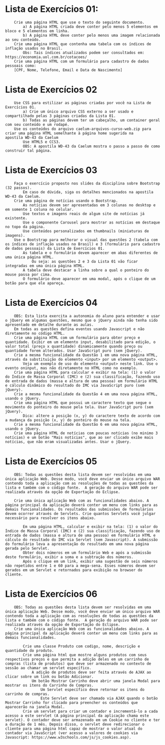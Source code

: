 

#       Lista de Exercícios 01:
        Crie uma página HTML que use o texto do seguinte documento. 
            a) A página HTML criada deve conter pelo menos 5 elementos em bloco e 5 elementos em linha.
            b) A página HTML deve conter pelo menos uma imagem relacionada ao seu conteúdo.
        Crie uma página HTML que contenha uma tabela com os índices de inflação usados no Brasil. 
            Obs: Tais índices atualizados podem ser consultados em: https://economia.uol.com.br/cotacoes/
        Crie uma página HTML com um formulário para cadastro de dados pessoais como: 
        [CPF, Nome, Telefone, Email e Data de Nascimento]


#       Lista de Exercícios 02 
        Use CSS para estilizar as páginas criadas por você na Lista de Exercícios 01.
            a) Crie um único arquivo CSS externo a ser usado e compartilhado pelas 3 páginas criadas da Lista 01.
            b) Todas as páginas devem ter um cabeçalho, um container geral com seu conteúdo e um rodapé.
        Use os conteúdos do arquivo caelum-arquivos-curso-web.zip para criar uma página HTML semelhante à página home sugerida na            apostila WD-43 da Caelum      
            Use HTML5 e CCS3.
            OBS: A apostila WD-43 da Caelum mostra o passo a passo de como construir tal página.
            
#       Lista de Exercícios 03 
        Faça o exercício proposto nos slides da disciplina sobre Bootstrap (32 passos).
            Em caso de dúvida, siga os detalhes mencionados na apostila WD-43 da Caelum.
        Crie uma página de notícias usando o Bootstrap.
            As notícias devem ser apresentadas em 3 colunas no desktop e em somente 1 coluna no celular.
            Use textos e imagens reais de algum site de notícias já existente.
            Use o componente Carousel para mostrar as notícias em destaque no topo da página.
            Use conteúdos personalizados em thumbnails (miniaturas de imagens).
        Use o Bootstrap para melhorar o visual das questões 2 (tabela com os índices de inflação usados no Brasil) e 3 (formulário para cadastro de dados pessoais) da Lista de Exercícios 01.
            As tabela e o formulário devem aparecer em abas diferentes de uma única página HTML. 
                Ou seja: as questões 2 e 3 da Lista 01 vão ficar integradas em uma única página HTML.
            A tabela deve destacar a linha sobre a qual o ponteiro do mouse passa por cima.
            O formulário deve aparecer em uma modal, após o clique de um botão para que ele apareça.
            
#       Lista de Exercícios 04  
        OBS: Esta lista exercita a autonomia do aluno para entender e usar o jQuery em algumas questões, mesmo que o jQuery ainda não tenha sido apresentado em detalhe durante as aulas.
        Em todas as questões defina eventos usando Javascript e não diretamente no código HTML.
        Crie uma página HTML com um formulário para obter preço e quantidade. Exibir em um elemento input, desabilitado para edição, o valor total (preço x quantidade) dinamicamente quando preço ou quantidade forem alterados. Usar JavaScript puro (sem jQuery).
        Crie a mesma funcionalidade da Questão 1 em uma nova página HTML, através da substituição do elemento <input> por um elemento <output>. 
            Veja um exemplo de uso do elemento <output> neste link. Use o evento oninput, mas não diretamente no HTML como no exemplo.  
        Crie uma página HTML para calcular e exibir na tela: (1) o valor do Índice de Massa Corporal (IMC) e (2) sua classificação, fazendo uso de entrada de dados (massa e altura de uma pessoa) em formulário HTML e cálculo dinâmico do resultado do IMC via JavaScript puro (sem jQuery).
        Crie a mesma funcionalidade da Questão 4 em uma nova página HTML, usando o jQuery.
        Crie uma página HTML que possui um caractere texto que segue o movimento do ponteiro do mouse pela tela. Usar JavaScript puro (sem jQuery).
            Dica: altere a posição (x, y) do caractere texto de acordo com a mudança da posição (x, y) do ponteiro do mouse na tela.
        Crie a mesma funcionalidade da Questão 6 em uma nova página HTML, usando o jQuery.
        Crie uma página HTML de notícias com poucas notícias (no minimo 3 notícias) e um botão "Mais notícias", que ao ser clicado exibe mais notícias, que não eram visualizadas antes. Usar o jQuery.

#           Lista de Exercícios 05 

        OBS: Todas as questões desta lista devem ser resolvidas em uma única aplicação Web. Desse modo, você deve enviar um único arquivo WAR contendo toda a aplicação com as resoluções de todas as questões da lista e também com o código fonte.  A geração do arquivo WAR pode ser realizada através da opção de Exportação do Eclipse.

        Crie uma única aplicação Web com as funcionalidades abaixo. A página principal da aplicação deverá conter um menu com links para as demais funcionalidades. Os resultados das submissões de formulários devem ocorrer através de Servlets. Crie quantos Servlets você julgar necessário para resolver os itens abaixo.

            Em uma página HTML, calcular e exibir na tela: (1) o valor do Índice de Massa Corporal (IMC) e (2) sua classificação, fazendo uso de entrada de dados (massa e altura de uma pessoa) em formulário HTML e cálculo do resultado do IMC via Servlet (sem Javascript). A submissão do formulário leva a apresentação do resultado em uma nova página gerada pelo Servlet.
            Obter dois números em um formulário Web e após a submissão deste formulário, exibir a soma e a subtração dos números.
            Após o clique em um link, exibir uma sugestão de seis números não repetidos entre 1 e 60 para a mega-sena. Esses números devem ser gerados em um Servlet e retornados para exibição no browser do cliente.

#           Lista de Exercícios 06 

        OBS: Todas as questões desta lista devem ser resolvidas em uma única aplicação Web. Desse modo, você deve enviar um único arquivo WAR contendo toda a aplicação com as resoluções de todas as questões da lista e também com o código fonte.  A geração do arquivo WAR pode ser realizada através da opção de Exportação do Eclipse.
        Crie uma única aplicação Web com as funcionalidades abaixo. A página principal da aplicação deverá conter um menu com links para as demais funcionalidades.

            Crie uma classe Produto com codigo, nome, descrição e quantidade do produto.
            Crie uma página html que mostre alguns produtos com seus respectivos preços e que permita a adição deles em um carrinho de compras (lista de produtos) que deve ser armazenado no contexto de sessão ao chamar um servlet específico. 
                A adição de produtos deve ser feita através de AJAX ao clicar sobre um link ou botão Adicionar. 
                Um botão Mostrar Carrinho deve abrir uma janela Modal para mostrar os itens do Carrinho de Compras. 
                    Um Servlet específico deve retornar os itens do carrinho de compras. 
                    Este Servlet deve ser chamado via AJAX quando o botão Mostrar Carrinho for clicado para preencher os conteúdos que aparecerão na janela Modal.
            Crie um servlet para criar um contador e incrementá-lo a cada acesso a este servlet (A página principal da aplicação chama este servlet). O contador deve ser armazenado em um Cookie no cliente e ter a duração de 1 mês. Depois disso, o servlet deve redirecionar o cliente para uma página html capaz de mostrar o valor atual do contador via JavaScript (ver acesso a valores de cookies via Javascript: https://www.w3schools.com/js/js_cookies.asp).            
